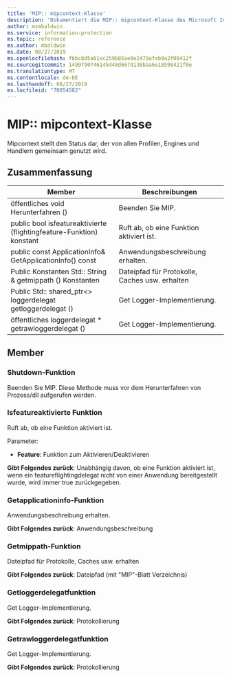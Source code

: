 ```yaml
---
title: 'MIP:: mipcontext-Klasse'
description: 'Dokumentiert die MIP:: mipcontext-Klasse des Microsoft Information Protection (MIP) SDK.'
author: msmbaldwin
ms.service: information-protection
ms.topic: reference
ms.author: mbaldwin
ms.date: 08/27/2019
ms.openlocfilehash: f6bc8d5a61ec259b85ae9e2479afeb9a2f00412f
ms.sourcegitcommit: 1499790746145d40d667d138baa6e18598421f0e
ms.translationtype: MT
ms.contentlocale: de-DE
ms.lasthandoff: 08/27/2019
ms.locfileid: "70054582"
---
```

# <a name="class-mipmipcontext"></a>MIP:: mipcontext-Klasse 
Mipcontext stellt den Status dar, der von allen Profilen, Engines und Handlern gemeinsam genutzt wird.
  
## <a name="summary"></a>Zusammenfassung
 Member                        | Beschreibungen                                
--------------------------------|---------------------------------------------
öffentliches void Herunterfahren ()  |  Beenden Sie MIP.
public bool isfeatureaktivierte (flightingfeature-Funktion) konstant  |  Ruft ab, ob eine Funktion aktiviert ist.
public const ApplicationInfo& GetApplicationInfo() const  |  Anwendungsbeschreibung erhalten.
Public Konstanten Std:: String & getmippath () Konstanten  |  Dateipfad für Protokolle, Caches usw. erhalten
Public Std:: shared_ptr\<\> loggerdelegat getloggerdelegat ()  |  Get Logger-Implementierung.
öffentliches loggerdelegat * getrawloggerdelegat ()  |  Get Logger-Implementierung.
  
## <a name="members"></a>Member
  
### <a name="shutdown-function"></a>Shutdown-Funktion
Beenden Sie MIP.
Diese Methode muss vor dem Herunterfahren von Prozess/dll aufgerufen werden.
  
### <a name="isfeatureenabled-function"></a>Isfeatureaktivierte Funktion
Ruft ab, ob eine Funktion aktiviert ist.

Parameter:  
* **Feature**: Funktion zum Aktivieren/Deaktivieren



  
**Gibt Folgendes zurück**: Unabhängig davon, ob eine Funktion aktiviert ist, wenn ein featureflightingdelegat nicht von einer Anwendung bereitgestellt wurde, wird immer true zurückgegeben.
  
### <a name="getapplicationinfo-function"></a>Getapplicationinfo-Funktion
Anwendungsbeschreibung erhalten.

  
**Gibt Folgendes zurück**: Anwendungsbeschreibung
  
### <a name="getmippath-function"></a>Getmippath-Funktion
Dateipfad für Protokolle, Caches usw. erhalten

  
**Gibt Folgendes zurück**: Dateipfad (mit "MIP"-Blatt Verzeichnis)
  
### <a name="getloggerdelegate-function"></a>Getloggerdelegatfunktion
Get Logger-Implementierung.

  
**Gibt Folgendes zurück**: Protokollierung
  
### <a name="getrawloggerdelegate-function"></a>Getrawloggerdelegatfunktion
Get Logger-Implementierung.

  
**Gibt Folgendes zurück**: Protokollierung
